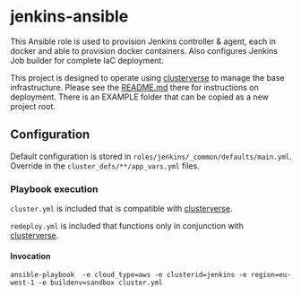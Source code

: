 # jenkins-ansible

This Ansible role is used to provision Jenkins controller & agent, each in docker and able to provision docker containers.  Also configures Jenkins Job builder for complete IaC deployment. 

This project is designed to operate using [clusterverse](https://github.com/dseeley/clusterverse) to manage the base infrastructure.  Please see the [README.md](https://github.com/dseeley/clusterverse/blob/master/README.md) there for instructions on deployment.  There is an EXAMPLE folder that can be copied as a new project root.

## Configuration
Default configuration is stored in `roles/jenkins/_common/defaults/main.yml`.  Override in the `cluster_defs/**/app_vars.yml` files.

### Playbook execution
`cluster.yml` is included that is compatible with [clusterverse](https://github.com/dseeley/clusterverse). 

`redeploy.yml` is included that functions only in conjunction with [clusterverse](https://github.com/dseeley/clusterverse).


#### Invocation
```
ansible-playbook  -e cloud_type=aws -e clusterid=jenkins -e region=eu-west-1 -e buildenv=sandbox cluster.yml
```
